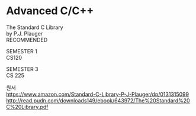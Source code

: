 # Advanced C/C++
The Standard C Library<br>
by P.J. Plauger
<br>RECOMMENDED

SEMESTER 1<br>
CS120

SEMESTER 3<br>
CS 225

원서<br>
https://www.amazon.com/Standard-C-Library-P-J-Plauger/dp/0131315099<br>
http://read.pudn.com/downloads149/ebook/643972/The%20Standard%20C%20Library.pdf
